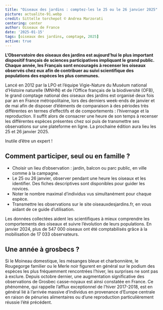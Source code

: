 ```yaml
---
title: "Oiseaux des jardins : comptez-les le 25 ou le 26 janvier 2025"
picture: actualite-91.webp
credit: Sittelle torchepot © Andrea Marzorati
centering: center
author: Oiseaux de France
date: '2025-01-15'
tags: [oiseaux des jardins, comptage, 2025]
active: true
---
```


**L’Observatoire des oiseaux des jardins est aujourd’hui le plus important dispositif français de sciences participatives impliquant le grand public. Chaque année, les Français sont encouragés à recenser les oiseaux observés chez eux afin de contribuer au suivi scientifique des populations des espèces les plus communes.**

Lancé en 2012 par la LPO et l’équipe Vigie-Nature du Muséum national d’Histoire naturelle (MNHN) et de l’Office français de la biodiversité (OFB), le grand comptage national des oiseaux des jardins est organisé deux fois par an en France métropolitaine, lors des derniers week-ends de janvier et de mai afin de disposer d’éléments de comparaison à des périodes très différentes en termes d’effectifs et de comportements : l’hivernage et la reproduction. Il suffit alors de consacrer une heure de son temps à recenser les différentes espèces présentes chez soi puis de transmettre ses observations sur une plateforme en ligne. La prochaine édition aura lieu les 25 et 26 janvier 2025.

Inutile d’être un expert !

## Comment participer, seul ou en famille ?

- Choisir un lieu d’observation : jardin, balcon ou parc public, en ville comme à la campagne.
- Le 25 ou 26 janvier, observer pendant une heure les oiseaux et les identifier. Des fiches descriptives sont disponibles pour guider les novices.
- Noter le nombre maximal d’individus vus simultanément pour chaque espèce.
- Transmettre les observations sur le site oiseauxdesjardins.fr, en vous aidant de ce guide d’utilisation.

Les données collectées aident les scientifiques à mieux comprendre les comportements des oiseaux et suivre l’évolution de leurs populations. En janvier 2024, plus de 547 000 oiseaux ont été comptabilisés grâce à la mobilisation de 17 033 observateurs.

## Une année à grosbecs ?

Si le Moineau domestique, les mésanges bleue et charbonnière, le Rougegorge familier ou le Merle noir figurent en général sur le podium des espèces les plus fréquemment rencontrées l’hiver, les surprises ne sont pas à exclure. Depuis octobre dernier, une augmentation significative des observations de Grosbec casse-noyaux est ainsi constatée en France. Ce phénomène, qui rappelle l’afflux exceptionnel de l’hiver 2017-2018, est en général lié à l’arrivée massive d’individus en provenance d’Europe centrale en raison de pénuries alimentaires ou d’une reproduction particulièrement réussie l’été précédent.




